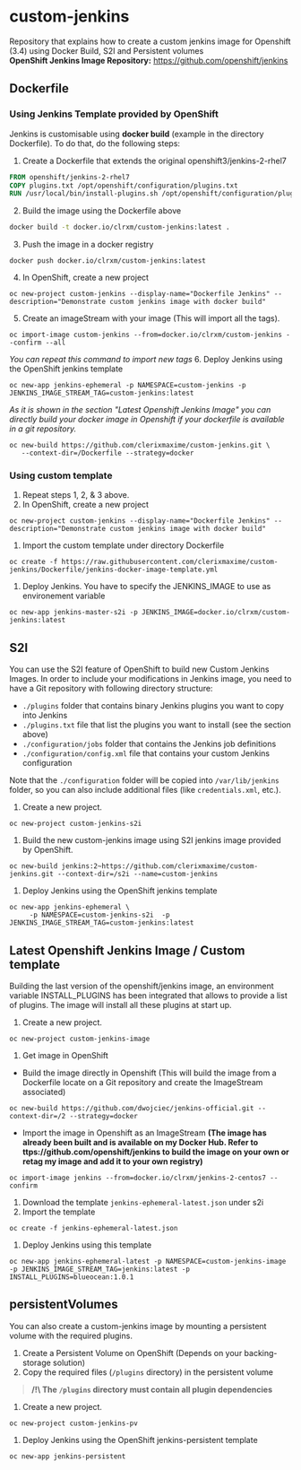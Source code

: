 # custom-jenkins
Repository that explains how to create a custom jenkins image for Openshift (3.4) using Docker Build, S2I and Persistent volumes<br>
**OpenShift Jenkins Image Repository:** https://github.com/openshift/jenkins

## Dockerfile
### Using Jenkins Template provided by OpenShift
Jenkins is customisable using **docker build** (example in the directory Dockerfile). To do that, do the following steps:
1. Create a Dockerfile that extends the original openshift3/jenkins-2-rhel7
```Dockerfile
FROM openshift/jenkins-2-rhel7
COPY plugins.txt /opt/openshift/configuration/plugins.txt
RUN /usr/local/bin/install-plugins.sh /opt/openshift/configuration/plugins.txt
```
2. Build the image using the Dockerfile above
```bash
docker build -t docker.io/clrxm/custom-jenkins:latest .
```
3. Push the image in a docker registry
```
docker push docker.io/clrxm/custom-jenkins:latest
```
4. In OpenShift, create a new project
```
oc new-project custom-jenkins --display-name="Dockerfile Jenkins" --description="Demonstrate custom jenkins image with docker build"
```
5. Create an imageStream with your image (This will import all the tags).
```
oc import-image custom-jenkins --from=docker.io/clrxm/custom-jenkins --confirm --all
```
*You can repeat this command to import new tags*
6. Deploy Jenkins using the OpenShift jenkins template
```
oc new-app jenkins-ephemeral -p NAMESPACE=custom-jenkins -p JENKINS_IMAGE_STREAM_TAG=custom-jenkins:latest
```

*As it is shown in the section "Latest Openshift Jenkins Image" you can directly build your docker image in Openshift if your dockerfile is available in a git repository.*
```
oc new-build https://github.com/clerixmaxime/custom-jenkins.git \
   --context-dir=/Dockerfile --strategy=docker
```

### Using custom template
1. Repeat steps 1, 2, & 3 above.
1. In OpenShift, create a new project
```
oc new-project custom-jenkins --display-name="Dockerfile Jenkins" --description="Demonstrate custom jenkins image with docker build"
```
1. Import the custom template under directory Dockerfile
```
oc create -f https://raw.githubusercontent.com/clerixmaxime/custom-jenkins/Dockerfile/jenkins-docker-image-template.yml
```
1. Deploy Jenkins. You have to specify the JENKINS_IMAGE to use as environement variable
```
oc new-app jenkins-master-s2i -p JENKINS_IMAGE=docker.io/clrxm/custom-jenkins:latest
```

## S2I
You can use the S2I feature of OpenShift to build new Custom Jenkins Images.
In order to include your modifications in Jenkins image, you need to have a Git repository with following directory structure:

  * `./plugins` folder that contains binary Jenkins plugins you want to copy into Jenkins
  * `./plugins.txt` file that list the plugins you want to install (see the section above)
  * `./configuration/jobs` folder that contains the Jenkins job definitions
  * `./configuration/config.xml` file that contains your custom Jenkins configuration

Note that the `./configuration` folder will be copied into `/var/lib/jenkins` folder, so you can also include additional files (like `credentials.xml`, etc.).

1. Create a new project.
```
oc new-project custom-jenkins-s2i
```
1. Build the new custom-jenkins image using S2I jenkins image provided by OpenShift.
```
oc new-build jenkins:2~https://github.com/clerixmaxime/custom-jenkins.git --context-dir=/s2i --name=custom-jenkins
```
1. Deploy Jenkins using the OpenShift jenkins template
```
oc new-app jenkins-ephemeral \
     -p NAMESPACE=custom-jenkins-s2i  -p JENKINS_IMAGE_STREAM_TAG=custom-jenkins:latest
```

## Latest Openshift Jenkins Image / Custom template
Building the last version of the openshift/jenkins image, an environment variable INSTALL_PLUGINS has been integrated that allows to provide a list of plugins. The image will install all these plugins at start up.

1. Create a new project.
```
oc new-project custom-jenkins-image
```
1. Get image in OpenShift
  * Build the image directly in Openshift (This will build the image from a Dockerfile locate on a Git repository and create the ImageStream associated)
  ```
  oc new-build https://github.com/dwojciec/jenkins-official.git --context-dir=/2 --strategy=docker
  ```
  * Import the image in Openshift as an ImageStream **(The image has already been built and is available on my Docker Hub. Refer to ttps://github.com/openshift/jenkins to build the image on your own or retag my image and add it to your own registry)**
```
oc import-image jenkins --from=docker.io/clrxm/jenkins-2-centos7 --confirm
```
1. Download the template `jenkins-ephemeral-latest.json` under s2i
1. Import the template
```
oc create -f jenkins-ephemeral-latest.json
```
1. Deploy Jenkins using this template
```
oc new-app jenkins-ephemeral-latest -p NAMESPACE=custom-jenkins-image -p JENKINS_IMAGE_STREAM_TAG=jenkins:latest -p INSTALL_PLUGINS=blueocean:1.0.1
```

## persistentVolumes
You can also create a custom-jenkins image by mounting a persistent volume with the required plugins.
1. Create a Persistent Volume on OpenShift (Depends on your backing-storage solution)
1. Copy the required files (`/plugins` directory) in the persistent volume <br>
> **/!\ The `/plugins` directory must contain all plugin dependencies**

1. Create a new project.
```
oc new-project custom-jenkins-pv
```
1. Deploy Jenkins using the OpenShift jenkins-persistent template
```
oc new-app jenkins-persistent
```
